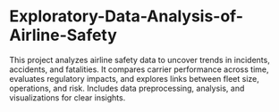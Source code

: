 # Exploratory-Data-Analysis-of-Airline-Safety
This project analyzes airline safety data to uncover trends in incidents, accidents, and fatalities. It compares carrier performance across time, evaluates regulatory impacts, and explores links between fleet size, operations, and risk. Includes data preprocessing, analysis, and visualizations for clear insights.

